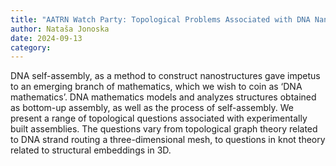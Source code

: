 ```yaml
---
title: "AATRN Watch Party: Topological Problems Associated with DNA Nanostructures"
author: Nataša Jonoska
date: 2024-09-13
category:
---
```

DNA self-assembly, as a method to construct nanostructures gave impetus to an emerging branch of mathematics, which we wish to coin as ‘DNA mathematics’. DNA mathematics models and analyzes structures obtained as bottom-up assembly, as well as the process of self-assembly. We present a range of topological questions associated with experimentally built assemblies. The questions vary from topological graph theory related to DNA strand routing a three-dimensional mesh, to questions in knot theory related to structural embeddings in 3D.
